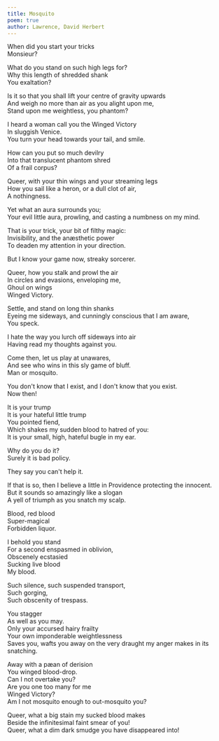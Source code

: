 ```yaml
---
title: Mosquito
poem: true
author: Lawrence, David Herbert
---
```

When did you start your tricks  
Monsieur?  

What do you stand on such high legs for?  
Why this length of shredded shank  
You exaltation?  

Is it so that you shall lift your centre of gravity upwards  
And weigh no more than air as you alight upon me,  
Stand upon me weightless, you phantom?  

I heard a woman call you the Winged Victory  
In sluggish Venice.  
You turn your head towards your tail, and smile.  

How can you put so much devilry  
Into that translucent phantom shred  
Of a frail corpus?  

Queer, with your thin wings and your streaming legs  
How you sail like a heron, or a dull clot of air,  
A nothingness.  

Yet what an aura surrounds you;  
Your evil little aura, prowling, and casting a numbness on my mind.  

That is your trick, your bit of filthy magic:  
Invisibility, and the an&aelig;sthetic power  
To deaden my attention in your direction.  

But I know your game now, streaky sorcerer.  

Queer, how you stalk and prowl the air  
In circles and evasions, enveloping me,  
Ghoul on wings  
Winged Victory.  

Settle, and stand on long thin shanks  
Eyeing me sideways, and cunningly conscious that I am aware,  
You speck.  

I hate the way you lurch off sideways into air  
Having read my thoughts against you.  

Come then, let us play at unawares,  
And see who wins in this sly game of bluff.  
Man or mosquito.  

You don't know that I exist, and I don't know that you exist.  
Now then!  

It is your trump  
It is your hateful little trump  
You pointed fiend,  
Which shakes my sudden blood to hatred of you:  
It is your small, high, hateful bugle in my ear.  

Why do you do it?  
Surely it is bad policy.  

They say you can't help it.  

If that is so, then I believe a little in Providence protecting the innocent.  
But it sounds so amazingly like a slogan  
A yell of triumph as you snatch my scalp.  

Blood, red blood  
Super-magical  
Forbidden liquor.  

I behold you stand  
For a second enspasmed in oblivion,  
Obscenely ecstasied  
Sucking live blood  
My blood.  

Such silence, such suspended transport,  
Such gorging,  
Such obscenity of trespass.  

You stagger  
As well as you may.  
Only your accursed hairy frailty  
Your own imponderable weightlessness  
Saves you, wafts you away on the very draught my anger makes in its snatching.  

Away with a p&aelig;an of derision  
You winged blood-drop.  
Can I not overtake you?  
Are you one too many for me  
Winged Victory?  
Am I not mosquito enough to out-mosquito you?  

Queer, what a big stain my sucked blood makes  
Beside the infinitesimal faint smear of you!  
Queer, what a dim dark smudge you have disappeared into!


